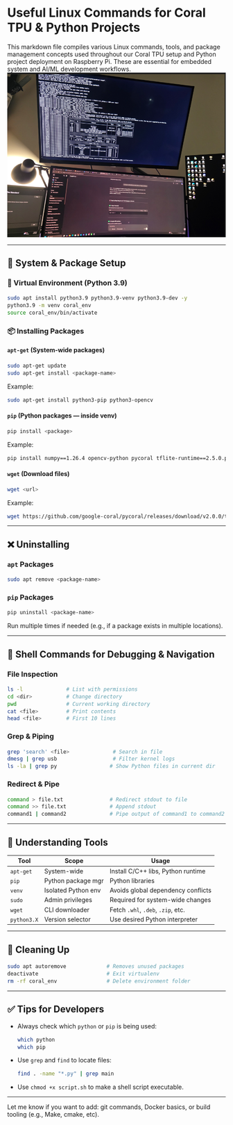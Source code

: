 # Useful Linux Commands for Coral TPU & Python Projects

This markdown file compiles various Linux commands, tools, and package management concepts used throughout our Coral TPU setup and Python project deployment on Raspberry Pi. These are essential for embedded system and AI/ML development workflows.
![alt text](image_925504.png)

---

## 🔧 System & Package Setup

### 🐍 Virtual Environment (Python 3.9)
```bash
sudo apt install python3.9 python3.9-venv python3.9-dev -y
python3.9 -m venv coral_env
source coral_env/bin/activate
```

### 📦 Installing Packages

#### `apt-get` (System-wide packages)
```bash
sudo apt-get update
sudo apt-get install <package-name>
```
Example:
```bash
sudo apt-get install python3-pip python3-opencv
```

#### `pip` (Python packages — inside venv)
```bash
pip install <package>
```
Example:
```bash
pip install numpy==1.26.4 opencv-python pycoral tflite-runtime==2.5.0.post1
```

#### `wget` (Download files)
```bash
wget <url>
```
Example:
```bash
wget https://github.com/google-coral/pycoral/releases/download/v2.0.0/tflite_runtime-2.5.0.post1-cp39-cp39-linux_aarch64.whl
```

---

## ❌ Uninstalling

### `apt` Packages
```bash
sudo apt remove <package-name>
```

### `pip` Packages
```bash
pip uninstall <package-name>
```
Run multiple times if needed (e.g., if a package exists in multiple locations).

---

## 🐚 Shell Commands for Debugging & Navigation

### File Inspection
```bash
ls -l              # List with permissions
cd <dir>           # Change directory
pwd                # Current working directory
cat <file>         # Print contents
head <file>        # First 10 lines
```

### Grep & Piping
```bash
grep 'search' <file>              # Search in file
dmesg | grep usb                  # Filter kernel logs
ls -la | grep py                 # Show Python files in current dir
```

### Redirect & Pipe
```bash
command > file.txt               # Redirect stdout to file
command >> file.txt              # Append stdout
command1 | command2              # Pipe output of command1 to command2
```

---

## 🧠 Understanding Tools

| Tool          | Scope               | Usage                                |
|---------------|----------------------|----------------------------------------|
| `apt-get`     | System-wide          | Install C/C++ libs, Python runtime     |
| `pip`         | Python package mgr   | Python libraries                       |
| `venv`        | Isolated Python env  | Avoids global dependency conflicts     |
| `sudo`        | Admin privileges     | Required for system-wide changes       |
| `wget`        | CLI downloader       | Fetch `.whl`, `.deb`, `.zip`, etc.     |
| `python3.X`   | Version selector     | Use desired Python interpreter         |

---

## 🧼 Cleaning Up
```bash
sudo apt autoremove             # Removes unused packages
deactivate                      # Exit virtualenv
rm -rf coral_env                # Delete environment folder
```

---

## ✅ Tips for Developers
- Always check which `python` or `pip` is being used:
  ```bash
  which python
  which pip
  ```
- Use `grep` and `find` to locate files:
  ```bash
  find . -name "*.py" | grep main
  ```
- Use `chmod +x script.sh` to make a shell script executable.

---

Let me know if you want to add: git commands, Docker basics, or build tooling (e.g., Make, cmake, etc).

